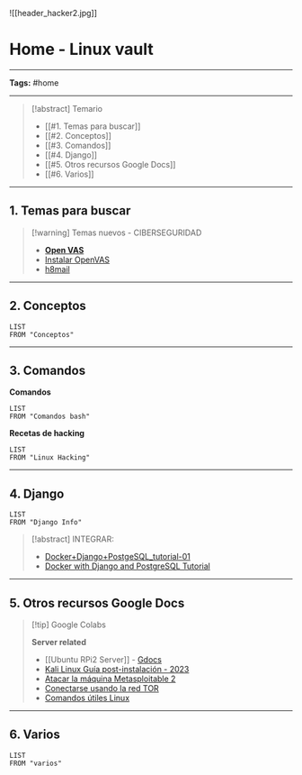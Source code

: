 ![[header_hacker2.jpg]]

# Home - Linux vault

---
**Tags:** #home 

---

>[!abstract] Temario
> * [[#1. Temas para buscar]]
> * [[#2. Conceptos]]
> * [[#3. Comandos]]
> * [[#4. Django]]
> * [[#5. Otros recursos Google Docs]]
> * [[#6. Varios]]

---
## 1. Temas para buscar

>[!warning] Temas nuevos - CIBERSEGURIDAD
> * **[Open VAS](https://www.looklinux.com/how-to-install-openvas-on-ubuntu-debian-or-kali-linux-machine/)**
> * [Instalar OpenVAS](https://www.looklinux.com/how-to-install-openvas-on-ubuntu-debian-or-kali-linux-machine/)
> * [h8mail](https://esgeeks.com/h8mail-encontrar-email-contrasenas-hackeadas/)

---
## 2. Conceptos
```dataview
LIST 
FROM "Conceptos"
```

---
## 3. Comandos

**Comandos**
```dataview
LIST 
FROM "Comandos bash"
```

**Recetas de hacking**
```dataview
LIST 
FROM "Linux Hacking"
```

---
## 4. Django

```dataview
LIST 
FROM "Django Info"
```

>[!abstract] INTEGRAR:
> 	* [Docker+Django+PostgeSQL_tutorial-01](https://colab.research.google.com/drive/1CQawvludFMrXh8uLwd1EwQYCvt0zFIPa)
> 	* [Docker with Django and PostgreSQL Tutorial](https://colab.research.google.com/drive/1HSFMJ5AMRj7t6574T1NolugyOMRaQ1aJ)

---
## 5. Otros recursos Google Docs 

>[!tip] Google Colabs 
>
>**Server related**
>* [[Ubuntu RPi2 Server]] - [Gdocs](https://colab.research.google.com/drive/1VIYC3lfeKiFTuw_TNrbP23b1RG9JHqe7)
>* [Kali Linux Guía post-instalación - 2023](https://colab.research.google.com/drive/1r43cQB2QiDF_mdCTOUgz9bWeCR8QG8jc)
>* [Atacar la máquina Metasploitable 2](https://colab.research.google.com/drive/1MUIiIPWvRu4Z9cgn5hEjsR22IpgujYLG)
>* [Conectarse usando la red TOR](https://colab.research.google.com/drive/1vyE0z2-cwV8_AjnMH48vChFTrfx2md1W)
>* [Comandos útiles Linux](https://colab.research.google.com/drive/1-mdHVUuPVtYyBU5sqgOTPrnmLbz1ntFI)


---
## 6. Varios

```dataview
LIST
FROM "varios"
```




